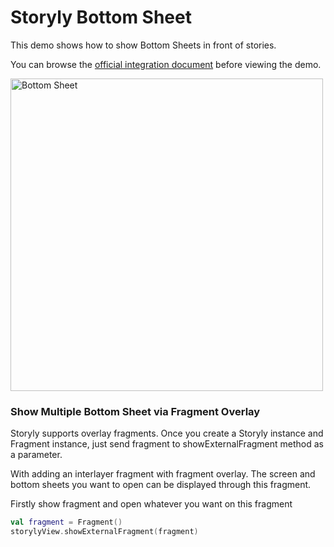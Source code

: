 # Storyly Bottom Sheet

This demo shows how to show Bottom Sheets in front of stories.

You can browse the [official integration document](https://integration.storyly.io/android/fragment-overlay.html) before viewing the demo.

<img height="500" src="https://user-images.githubusercontent.com/45481866/178672249-9d1b88a0-368e-4ded-8bd6-2419286d6d42.png" alt="Bottom Sheet"/>

### Show Multiple Bottom Sheet via Fragment Overlay
Storyly supports overlay fragments. Once you create a Storyly instance and Fragment instance, just send fragment to showExternalFragment method as a parameter.

With adding an interlayer fragment with fragment overlay. The screen and bottom sheets you want to open can be displayed through this fragment.

Firstly show fragment and open whatever you want on this fragment
```kotlin
val fragment = Fragment()
storylyView.showExternalFragment(fragment)
```